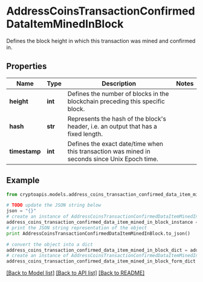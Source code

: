 # AddressCoinsTransactionConfirmedDataItemMinedInBlock

Defines the block height in which this transaction was mined and confirmed in.

## Properties
Name | Type | Description | Notes
------------ | ------------- | ------------- | -------------
**height** | **int** | Defines the number of blocks in the blockchain preceding this specific block. | 
**hash** | **str** | Represents the hash of the block&#39;s header, i.e. an output that has a fixed length. | 
**timestamp** | **int** | Defines the exact date/time when this transaction was mined in seconds since Unix Epoch time. | 

## Example

```python
from cryptoapis.models.address_coins_transaction_confirmed_data_item_mined_in_block import AddressCoinsTransactionConfirmedDataItemMinedInBlock

# TODO update the JSON string below
json = "{}"
# create an instance of AddressCoinsTransactionConfirmedDataItemMinedInBlock from a JSON string
address_coins_transaction_confirmed_data_item_mined_in_block_instance = AddressCoinsTransactionConfirmedDataItemMinedInBlock.from_json(json)
# print the JSON string representation of the object
print AddressCoinsTransactionConfirmedDataItemMinedInBlock.to_json()

# convert the object into a dict
address_coins_transaction_confirmed_data_item_mined_in_block_dict = address_coins_transaction_confirmed_data_item_mined_in_block_instance.to_dict()
# create an instance of AddressCoinsTransactionConfirmedDataItemMinedInBlock from a dict
address_coins_transaction_confirmed_data_item_mined_in_block_form_dict = address_coins_transaction_confirmed_data_item_mined_in_block.from_dict(address_coins_transaction_confirmed_data_item_mined_in_block_dict)
```
[[Back to Model list]](../README.md#documentation-for-models) [[Back to API list]](../README.md#documentation-for-api-endpoints) [[Back to README]](../README.md)


